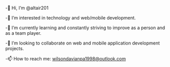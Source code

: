 -👋 Hi, I’m @altair201

-👀 I’m interested in technology and web/mobile development.

-🌱 I’m currently learning and constantly striving to improve as a person and as a team player.

-💞️ I’m looking to collaborate on web and mobile application development projects.

-📫 How to reach me: wilsondavianpa1998@outlook.com

<!---
altair201/altair201 is a ✨ special ✨ repository because its `README.md` (this file) appears on your GitHub profile.
You can click the Preview link to take a look at your changes.
--->
